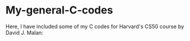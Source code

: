 # My-general-C-codes
Here, I have included some of my C codes for Harvard's CS50 course by David J. Malan:

